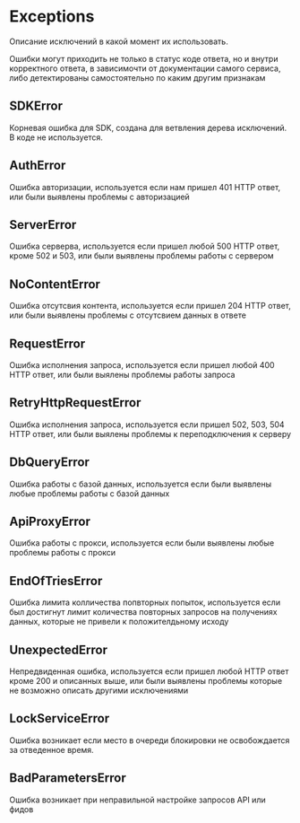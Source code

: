 # Exceptions

Описание исключений в какой момент их использовать.

Ошибки могут приходить не только в статус коде ответа, но и внутри корректного ответа,
в зависимочти от документации самого сервиса, либо детектированы самостоятельно по каким другим признакам

## SDKError

Корневая ошибка для SDK, создана для ветвления дерева исключений. В коде не используется.


## AuthError

Ошибка авторизации, используется если нам пришел 401 HTTP ответ, или были выявлены проблемы с авторизацией


## ServerError
Ошибка серверва, используется если пришел любой 500 HTTP ответ, кроме 502 и 503, или были выявлены проблемы работы с сервером


## NoContentError
Ошибка отсутсвия контента, используется если пришел 204 HTTP ответ, или были выявлены проблемы c отсутсвием данных в ответе


## RequestError
Ошибка исполнения запроса, используется если пришел любой 400 HTTP ответ, или были выялены проблемы работы запроса


## RetryHttpRequestError
Ошибка исполнения запроса, используется если пришел 502, 503, 504 HTTP ответ, или были выялены проблемы к переподключения к серверу


## DbQueryError
Ошибка работы с базой данных, используется если были выявлены любые проблемы работы с базой данных


## ApiProxyError
Ошибка работы с прокси, используется если были выявлены любые проблемы работы с прокси


## EndOfTriesError
Ошибка лимита колличества попвторных попыток, используется если был достигнут лимит количества повторных запросов на получениях данных, которые не привели к положителдьному исходу


## UnexpectedError
Непредвиденная ошибка, используется если пришел любой HTTP ответ кроме 200 и описанных выше, или были выявлены проблемы которые не возможно описать другими исключениями


## LockServiceError
Ошибка возникает если место в очереди блокировки не освобождается за отведенное время.


## BadParametersError
Ошибка возникает при неправильной настройке запросов API или фидов